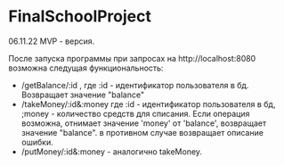 # FinalSchoolProject

06.11.22 MVP - версия.

После запуска программы при запросах на http://localhost:8080 возможна следущая функциональность:
 - /getBalance/:id , где :id - идентификатор пользователя в бд. Возвращает значение "balance" 
 - /takeMoney/:id&:money где :id - идентификатор пользователя в бд, ;money - количество средств для списания. Если операция возможна, 
 отнимает значение 'money' от 'balance', возвращает значение "balance". в противном случае возвращает описание ошибки.
 - /putMoney/:id&:money - аналогично takeMoney.
 
 

